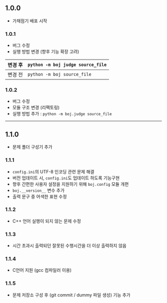 ## 1.0.0

-   가채점기 배포 시작

### 1.0.1

-   버그 수정
-   실행 방법 변경 (향후 기능 확장 고려)

| 변경 후 | `python -m boj judge source_file` |
| ---- | --------------------------------- |
| 변경 전 | `python -m boj source_file`       |

### 1.0.2

-   버그 수정
-   모듈 구조 변경 (리팩토링)
-   실행 방법 추가 : `python -m boj.judge source_file`

* * *

## 1.1.0

-   문제 폴더 구성기 추가

### 1.1.1

-   `config.ini`의 UTF-8 인코딩 관련 문제 해결
-   버전 업데이트 시, `config.ini`도 업데이트 하도록 기능구현
-   향후 간편한 사용자 설정을 지원하기 위해 `boj.config` 모듈 개편
-   `boj.__version__` 변수 추가
-   출력 문구 중 어색한 표현 수정

### 1.1.2

-   C++ 언어 실행이 되지 않는 문제 수정

### 1.1.3

-   시간 초과시 출력되던 잘못된 수행시간을 더 이상 출력하지 않음

### 1.1.4

-   C언어 지원 (gcc 컴파일러 이용)

### 1.1.5

-   문제 저장소 구성 후 (git commit / dummy 파일 생성) 기능 추가